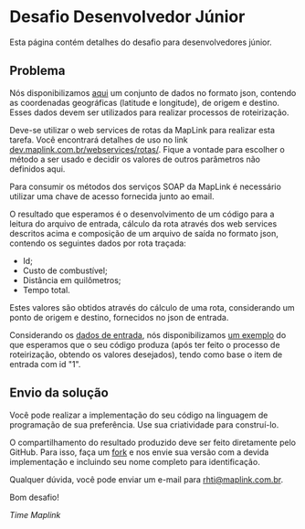 Desafio Desenvolvedor Júnior
======================================

Esta página contém detalhes do desafio para desenvolvedores júnior.

## Problema

Nós disponibilizamos <a href="https://gist.github.com/maplinkapi/6589077" target="_blank">aqui</a> um conjunto de dados no formato json, contendo as coordenadas geográficas (latitude e longitude), de origem e destino. Esses dados devem ser utilizados para realizar processos de roteirização.

Deve-se utilizar o web services de rotas da MapLink para realizar esta tarefa. Você encontrará detalhes de uso no link
<a href="http://dev.maplink.com.br/webservices/rotas/" target="_blank">dev.maplink.com.br/webservices/rotas/</a>. Fique a vontade para escolher o método a ser usado e decidir os valores de outros parâmetros não definidos aqui.

Para consumir os métodos dos serviços SOAP da MapLink é necessário utilizar uma chave de acesso fornecida junto ao email.

O resultado que esperamos é o desenvolvimento de um código para a leitura do arquivo de entrada, cálculo da rota através dos web services descritos acima e composição de um arquivo de saída no formato json, contendo os seguintes dados por rota traçada:

* Id;
* Custo de combustível;
* Distância em quilômetros;
* Tempo total.

Estes valores são obtidos através do cálculo de uma rota, considerando um ponto de origem e destino, fornecidos no json de entrada. 

Considerando os <a href="https://gist.github.com/maplinkapi/6589077" target="_blank">dados de entrada</a>, nós disponibilizamos <a href="https://gist.github.com/maplinkapi/6589089" target="_blank">um exemplo</a> do que esperamos que o seu código produza (após ter feito o processo de roteirização, obtendo os valores desejados), tendo como base o item de entrada com id "1".

## Envio da solução

Você pode realizar a implementação do seu código na linguagem de programação de sua preferência. Use sua criatividade para construí-lo. 

O compartilhamento do resultado produzido deve ser feito diretamente pelo GitHub. Para isso, faça um <a href="https://help.github.com/articles/fork-a-repo" target="_blank">fork</a> e nos envie sua versão com a devida implementação e incluindo seu nome completo para identificação.

Qualquer dúvida, você pode enviar um e-mail para rhti@maplink.com.br.

Bom desafio!

*Time Maplink*
